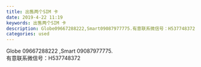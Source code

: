 ```yaml
---
title: 出售两个SIM 卡
date: 2019-4-22 11:19
keywords: 出售两个SIM 卡
description: Globe09667288222,Smart09087977775.有意联系微信号：H537748372
categories: used
---
```

<td class="t_f" id="postmessage_3575621">

Globe 09667288222 ,Smart 09087977775.<br/>
有意联系微信号：H537748372<br/>
</td>
